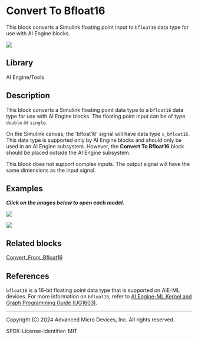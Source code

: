 # Convert To Bfloat16
This block converts a Simulink floating point input to `bfloat16` data type for use with AI Engine blocks.
  
![](./Images/block.png)  

## Library

AI Engine/Tools

## Description

This block converts a Simulink floating point data type to a `bfloat16` data type for use with AI Engine blocks. The floating point input can be of type `double` or `single`.

On the Simulink canvas, the 'bfloat16' signal will have data type `x_bfloat16`. This data type is supported only by AI Engine blocks and should only be used in an AI Engine subsystem. However, the **Convert To Bfloat16** block should be placed outside the AI Engine subsystem.

This block does not support complex inputs. The output signal will have the same dimensions as the input signal.

## Examples

***Click on the images below to open each model.***

[![](./Images/ConvertTo_Bfloat16_Ex1.png)](https://github.com/Xilinx/Vitis_Model_Composer/tree/2024.2/Examples/Block_Help/AIE/ConvertTo_Bfloat16_Ex1)

[![](./Images/ConvertTo_Bfloat16_Ex2.png)](https://github.com/Xilinx/Vitis_Model_Composer/tree/2024.2/Examples/Block_Help/AIE/ConvertTo_Bfloat16_Ex2)

## Related blocks
[Convert_From_Bfloat16](../Convert_From_Bfloat16/README.md)

## References

`bfloat16` is a 16-bit floating point data type that is supported on AIE-ML devices. For more information on `bfloat16`, refer to [AI Engine-ML Kernel and Graph Programming Guide (UG1603)](https://docs.xilinx.com/r/en-US/ug1603-ai-engine-ml-kernel-graph/Floating-Point-Operations).



--------------
Copyright (C) 2024 Advanced Micro Devices, Inc.
All rights reserved.

SPDX-License-Identifier: MIT
